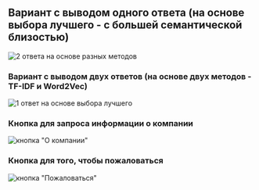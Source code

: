 ## Вариант с выводом одного ответа (на основе выбора лучшего - с большей семантической близостью)
![2 ответа на основе разных методов](https://drive.google.com/file/d/1f-pU-qfIycAxSJ4s-7njxdLQlhAblEEZ/view?usp=sharing)
### Вариант с выводом двух ответов (на основе двух методов - TF-IDF и Word2Vec)
![1 ответ на основе выбора лучшего](https://drive.google.com/file/d/1gzupKLejEdnaiYSSAFHxKqQHSa-2IftY/view?usp=sharing)
### Кнопка для запроса информации о компании
![кнопка "О компании"](https://drive.google.com/file/d/1Q3vh0_dPgcK3-K6zkrOENW6k0C-AnRlh/view?usp=sharing)
### Кнопка для того, чтобы пожаловаться
![кнопка "Пожаловаться"](https://drive.google.com/file/d/1yAZ42LUZSNYsKF5RkIkl0YAY5wGiAruu/view?usp=sharing)
